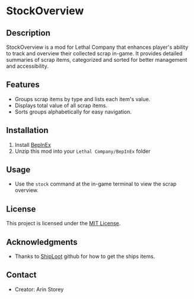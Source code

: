 # StockOverview

## Description
StockOverview is a mod for Lethal Company that enhances player's ability to track and overview their collected scrap in-game. It provides detailed summaries of scrap items, categorized and sorted for better management and accessibility.

## Features
- Groups scrap items by type and lists each item's value.
- Displays total value of all scrap items.
- Sorts groups alphabetically for easy navigation.

## Installation
1. Install [BepInEx](https://thunderstore.io/c/lethal-company/p/BepInEx/BepInExPack/)
2. Unzip this mod into your `Lethal Company/BepInEx` folder

## Usage
- Use the `stock` command at the in-game terminal to view the scrap overview.

## License
This project is licensed under the [MIT License](LICENSE.md).

## Acknowledgments
- Thanks to [ShipLoot](https://github.com/tinyhoot/ShipLoot/tree/main) github for how to get the ships items.

## Contact
- Creator: Arin Storey
